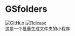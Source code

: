 # GSfolders
[![GitHub](https://img.shields.io/badge/-GitHub-181717?style=flat-square&logo=github)](https://github.com/lemon-o)
[![Release](https://img.shields.io/github/v/release/lemon-o/GSfolders?include_prereleases&style=flat-square&color=#1F883D)](https://github.com/lemon-o/GSfolders/releases)\
这是一个批量生成文件夹的小程序
